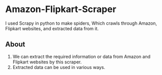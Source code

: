 # Amazon-Flipkart-Scraper

I used Scrapy in python to make spiders, Which crawls through Amazon, Flipkart websites, and extracted data from it.


## About

1. We can extract the required information or data from Amazon and Flipkart websites by this scraper.
2. Extracted data can be used in various ways.